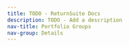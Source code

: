 ```yaml
---
title: TODO - ReturnSuite Docs
description: TODO - Add a description
nav-title: Portfolio Groups
nav-group: Details
---
```

